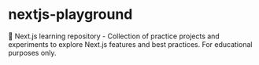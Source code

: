 # nextjs-playground
🔬 Next.js learning repository - Collection of practice projects and experiments to explore Next.js features and best practices. For educational purposes only.
